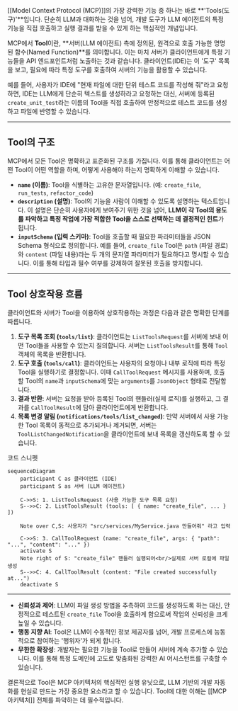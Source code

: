 [[Model Context Protocol (MCP)]]의 가장 강력한 기능 중 하나는 바로 **'Tools(도구)'**입니다. 단순히 LLM과 대화하는 것을 넘어, 개발 도구가 LLM 에이전트의 특정 기능을 직접 호출하고 실행 결과를 받을 수 있게 하는 핵심적인 개념입니다.

MCP에서 **Tool**이란, **서버(LLM 에이전트) 측에 정의된, 원격으로 호출 가능한 명명된 함수(Named Function)**를 의미합니다. 이는 마치 서버가 클라이언트에게 특정 기능들을 API 엔드포인트처럼 노출하는 것과 같습니다. 클라이언트(IDE)는 이 '도구' 목록을 보고, 필요에 따라 특정 도구를 호출하여 서버의 기능을 활용할 수 있습니다.

예를 들어, 사용자가 IDE에 "현재 파일에 대한 단위 테스트 코드를 작성해 줘"라고 요청하면, IDE는 LLM에게 단순히 텍스트를 생성하라고 요청하는 대신, 서버에 등록된 `create_unit_test`라는 이름의 Tool을 직접 호출하여 안정적으로 테스트 코드를 생성하고 파일에 반영할 수 있습니다.

---

## Tool의 구조

MCP에서 모든 Tool은 명확하고 표준화된 구조를 가집니다. 이를 통해 클라이언트는 어떤 Tool이 어떤 역할을 하며, 어떻게 사용해야 하는지 명확하게 이해할 수 있습니다.

- **`name` (이름)**: Tool을 식별하는 고유한 문자열입니다. (예: `create_file`, `run_tests`, `refactor_code`)
- **`description` (설명)**: Tool의 기능을 사람이 이해할 수 있도록 설명하는 텍스트입니다. 이 설명은 단순히 사용자에게 보여주기 위한 것을 넘어, **LLM이 각 Tool의 용도를 파악하고 특정 작업에 가장 적합한 Tool을 스스로 선택하는 데 결정적인 힌트**가 됩니다.
- **`inputSchema` (입력 스키마)**: Tool을 호출할 때 필요한 파라미터들을 JSON Schema 형식으로 정의합니다. 예를 들어, `create_file` Tool은 `path` (파일 경로)와 `content` (파일 내용)라는 두 개의 문자열 파라미터가 필요하다고 명시할 수 있습니다. 이를 통해 타입과 필수 여부를 강제하여 잘못된 호출을 방지합니다.

---

## Tool 상호작용 흐름

클라이언트와 서버가 Tool을 이용하여 상호작용하는 과정은 다음과 같은 명확한 단계를 따릅니다.

1. **도구 목록 조회 (`tools/list`)**: 클라이언트는 `ListToolsRequest`를 서버에 보내 어떤 Tool들을 사용할 수 있는지 질의합니다. 서버는 `ListToolsResult`를 통해 `Tool` 객체의 목록을 반환합니다.
2. **도구 호출 (`tools/call`)**: 클라이언트는 사용자의 요청이나 내부 로직에 따라 특정 Tool을 실행하기로 결정합니다. 이때 `CallToolRequest` 메시지를 사용하며, 호출할 Tool의 `name`과 `inputSchema`에 맞는 `arguments`를 `JsonObject` 형태로 전달합니다.
3. **결과 반환**: 서버는 요청을 받아 등록된 Tool의 핸들러(실제 로직)를 실행하고, 그 결과를 `CallToolResult`에 담아 클라이언트에게 반환합니다.
4. **목록 변경 알림 (`notifications/tools/list_changed`)**: 만약 서버에서 사용 가능한 Tool 목록이 동적으로 추가되거나 제거되면, 서버는 `ToolListChangedNotification`을 클라이언트에 보내 목록을 갱신하도록 할 수 있습니다.

코드 스니펫

```mermaid
sequenceDiagram
    participant C as 클라이언트 (IDE)
    participant S as 서버 (LLM 에이전트)

    C->>S: 1. ListToolsRequest (사용 가능한 도구 목록 요청)
    S-->>C: 2. ListToolsResult (tools: [ { name: "create_file", ... } ])

    Note over C,S: 사용자가 "src/services/MyService.java 만들어줘" 라고 입력

    C->>S: 3. CallToolRequest (name: "create_file", args: { "path": "...", "content": "..." })
    activate S
    Note right of S: "create_file" 핸들러 실행되어<br/>실제로 서버 로컬에 파일 생성
    S-->>C: 4. CallToolResult (content: "File created successfully at...")
    deactivate S
```

---

- **신뢰성과 제어**: LLM이 파일 생성 방법을 추측하여 코드를 생성하도록 하는 대신, 안정적으로 테스트된 `create_file` Tool을 호출하게 함으로써 작업의 신뢰성을 크게 높일 수 있습니다.
- **행동 지향 AI**: Tool은 LLM이 수동적인 정보 제공자를 넘어, 개발 프로세스에 능동적으로 참여하는 '행위자'가 되게 합니다.
- **무한한 확장성**: 개발자는 필요한 기능을 Tool로 만들어 서버에 계속 추가할 수 있습니다. 이를 통해 특정 도메인에 고도로 맞춤화된 강력한 AI 어시스턴트를 구축할 수 있습니다.

결론적으로 Tool은 MCP 아키텍처의 핵심적인 실행 유닛으로, LLM 기반의 개발 자동화를 현실로 만드는 가장 중요한 요소라고 할 수 있습니다. Tool에 대한 이해는 [[MCP 아키텍처]] 전체를 파악하는 데 필수적입니다.